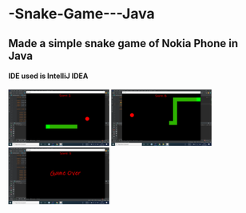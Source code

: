 # -Snake-Game---Java
## Made a simple snake game of Nokia Phone in Java

#### IDE used is IntelliJ IDEA

<img src = "images/Screenshot (152).png" width="40%" float="left"/>
<img src = "images/Screenshot (154).png" width="40%" float="left"/>
<img src = "images/Screenshot (153).png" width="40%" float="left"/>
